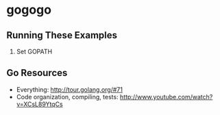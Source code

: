 gogogo
======

## Running These Examples

1. Set GOPATH

## Go Resources

   * Everything: http://tour.golang.org/#71
   * Code organization, compiling, tests: http://www.youtube.com/watch?v=XCsL89YtqCs
